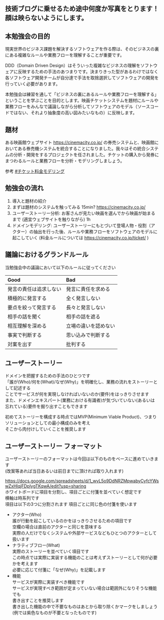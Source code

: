 ## 技術ブログに乗せるため途中何度か写真をとります！顔は映らないようにします。

## 本勉強会の目的

現実世界のビジネス課題を解決するソフトウェアを作る際は、そのビジネスの裏にある複雑なルールや業務フローを理解することが重要です。

DDD（Domain Driven Design）はそういった複雑なビジネスの理解をソフトウェアに反映するための手法のあつまりです。決まりきった型があるわけではなく各ソフトウェア開発チームが自分達で手法を取捨選択してソフトウェアの開発を行っていく必要があります。

本勉強会は練習を通して「ビジネスの裏にあるルールや業務フローを理解する」ということを学ぶことを目的とします。映画チケットシステムを題材にルールや業務フローをみんなで議論しながら分析してソフトウェアのモデル（ソースコードではない、それより抽象度の高い図みたいなもの）に反映します。

## 題材

ある映画館ウェブサイト https://cinemacity.co.jp/ の券売システムと、映画館においてある券売機システムを統合することになりました。我々はその統合システムの分析・開発をするプロジェクトを任されました。チケットの購入から発券にまつわるルールと業務フローを分析・モデリングしましょう。

参考 [#チケット料金モデリング](https://togetter.com/li/1378684)

## 勉強会の流れ  

1. 導入と題材の紹介
2. まずは題材のシステムを触ってみる 15min?  https://cinemacity.co.jp/ 
3. ユーザーストーリー分析: お客さんが見たい映画を選んでから映画が始まるまで (適宜ウェブサイトを触りながら) 1h
4. ドメインモデリング: ユーザーストーリーにもとづいて登場人物・役割（アクター）の抽出を行った後、ルールや業務フローをソフトウェアのモデルに起こしていく (料金ルールについては https://cinemacity.co.jp/ticket/ )

## 議論におけるグランドルール  
当勉強会中の議論において以下のルールに従ってください  

|Good|Bad|
|:--|:--|
|発言の責任は追求しない|発言に責任を求める|
|積極的に発言する|全く発言しない|
|要点を絞って発言する|長々と発言しない|
|相手の話を聞く|相手の話を遮る|
|相互理解を深める|立場の違いを認めない|
|事実で判断する|思い込みで判断する|
|対案を出す|批判する|

## ユーザーストーリー  
ドメインを把握するための手法のひとつです  
「誰が(Who)/何を(What)/なぜ(Why)」を明確化し、業務の流れをストーリーとして記述する  
ことでサービスが何を実現しなければいないのか(要件)をはっきりさせます  
また、ドメインエキスパート(業務における有識者)が気づいていない(あるいは忘れている)要件を掘り出すこともできます  

初めてストーリーを構成する時点ではMVP(Minimum Viable Product)、つまりソリューションとしての最小構成のみを考え  
そこから肉付けしていくことを推奨します  

## ユーザーストーリー フォーマット  
ユーザーストーリーのフォーマットは今回は以下のものをベースに進めていきます  
(改案等あれば当日あるいは前日までに頂ければ取り入れます)  

https://docs.google.com/spreadsheets/d/1_wvL5o9DdNRZMpwabyCyfcYWswZxHlqjFDplygTKqwA/edit?usp=sharing  
ホワイトボードに項目を分割し、項目ごとに付箋を並べていく想定です  
横軸は時系列です  
項目は以下の3つに分割されます 
項目ごとに同じ色の付箋を使います  
- アクター(Who)  
誰が行動を起こしているのかをはっきりさせるための項目です  
空欄の場合は直前のアクターと同じを意味する  
実際の人だけでなくシステムや外部サービスなどもひとつのアクターとして扱います  
- ナラティブフロー(What)  
実際のストーリーを並べていく項目です  
この時点では実際に実装する機能のことは考えずストーリーとして何が必要かを考えます  
必要に応じて付箋に「なぜ(Why)」を記載します  
- 機能  
サービスが実際に実装すべき機能です  
サービスが実現すべき範囲が定まっていない場合は範囲外になりそうな機能でも  
書き出すことを推奨します  
書き出した機能の中で不要なものはあとから取り除くかマークをしましょう(例では紫色なものが不要となったものです)  
